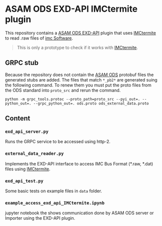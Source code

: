 # ASAM ODS EXD-API IMCtermite plugin

This repository contains a [ASAM ODS EXD-API](https://www.asam.net/standards/detail/ods/) plugin that uses [IMCtermite](https://pypi.org/project/IMCtermite/) to read .raw files of [imc Software](https://www.imc-tm.de/).

> This is only a prototype to check if it works with [IMCtermite](https://github.com/RecordEvolution/IMCtermite/).


## GRPC stub

Because the repository does not contain the [ASAM ODS](https://www.asam.net/standards/detail/ods/) protobuf files the generated stubs are added.
The files that match `*_pb2*` are generated suing the following command. To renew them you must put the 
proto files from the ODS standard into `proto_src` and rerun the command.

```
python -m grpc_tools.protoc --proto_path=proto_src --pyi_out=. --python_out=. --grpc_python_out=. ods.proto ods_external_data.proto
```

## Content

### `exd_api_server.py`

Runs the GRPC service to be accessed using http-2.

### `external_data_reader.py`

Implements the EXD-API interface to access IMC Bus Format (*.raw, *.dat) files using [IMCtermite](https://github.com/RecordEvolution/IMCtermite/).

### `exd_api_test.py`

Some basic tests on example files in `data` folder.

### `example_access_exd_api_IMCtermite.ipynb`

jupyter notebook the shows communication done by ASAM ODS server or Importer using the EXD-API plugin.